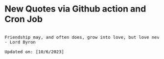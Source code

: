 # New Quotes via Github action and Cron Job

<pre>
<!-- #quote -->
Friendship may, and often does, grow into love, but love never subsides into friendship.
- Lord Byron

Updated on: [10/6/2023]
<!-- #quoteEnd -->
</pre>
